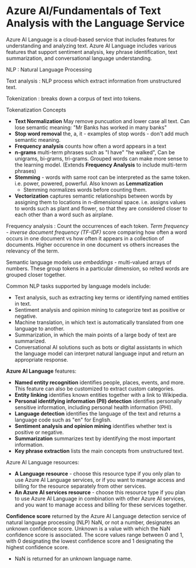 # Azure AI/Fundamentals of Text Analysis with the Language Service

Azure AI Language is a cloud-based service that includes features for understanding and analyzing text. Azure AI Language includes various features that support sentiment analysis, key phrase identification, text summarization, and conversational language understanding.

NLP
: Natural Language Processing

Text analysis
: NLP process which extract information from unstructured text.

Tokenization 
: breaks down a corpus of text into tokens. 

Tokenatization Concepts
* **Text Normalization** May remove puncuation and lower case all text. Can lose semantic meaning: "Mr Banks has worked in many banks"
* **Stop word removal** the, a, it - examples of stop words - don't add much semantic meaning.
* **Frequency analysis** counts how often a word appears in a text
* **n-grams** multi-term phrases such as "I have" "he walked", Can be unigrams, bi-grams, tri-grams. Grouped words can make more sense to the learning model. (Extends **Frequency Analysis** to include multi-term phrases)
* **Stemming** - words with same root can be interpreted as the same token. i.e. power, powered, powerful. Also known as **Lemmatization**
  * Stemming normalizes words before counting them.
* **Vectorization** captures semantic relationships between words by assigning them to locations in n-dimensional space. i.e. assigns values to words such as plant and flower, so that they are considered closer to each other than a word such as airplane.

Frequency analysis
: Count the occurrences of each token. *Term frequency - inverse document frequency (TF-IDF)* score comparing how often a word occurs in one document vs how often it appears in a collection of documents. Higher occurence in one document vs others increases the relevancy of the term.

Semantic language models use *embeddings* - multi-valued arrays of numbers. These group tokens in a particular dimension, so relted words are grouped closer together.

Common NLP tasks supported by language models include:

* Text analysis, such as extracting key terms or identifying named entities in text.
* Sentiment analysis and opinion mining to categorize text as positive or negative.
* Machine translation, in which text is automatically translated from one language to another.
* Summarization, in which the main points of a large body of text are summarized.
* Conversational AI solutions such as bots or digital assistants in which the language model can interpret natural language input and return an appropriate response.

**Azure AI Language** features:

* **Named entity recognition** identifies people, places, events, and more. This feature can also be customized to extract custom categories.
* **Entity linking** identifies known entities together with a link to Wikipedia.
* **Personal identifying information (PII) detection** identifies personally sensitive information, including personal health information (PHI).
* **Language detection** identifies the language of the text and returns a language code such as "en" for English.
* **Sentiment analysis and opinion mining** identifies whether text is positive or negative.
* **Summarization** summarizes text by identifying the most important information.
* **Key phrase extraction** lists the main concepts from unstructured text.

Azure AI Language resources:
* **A Language resource** - choose this resource type if you only plan to use Azure AI Language services, or if you want to manage access and billing for the resource separately from other services.
* **An Azure AI services resource** - choose this resource type if you plan to use Azure AI Language in combination with other Azure AI services, and you want to manage access and billing for these services together.


**Confidence score** returned by the Azure AI Language detection service of natural language processing (NLP)
NaN, or not a number, designates an unknown confidence score. 
Unknown is a value with which the NaN confidence score is associated. 
The score values range between 0 and 1, with 0 designating the lowest confidence score and 1 designating the highest confidence score.
* NaN is returned for an unknown language name.

